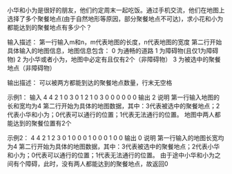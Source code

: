 小华和小为是很好的朋友，他们约定周末一起吃饭。通过手机交流，他们在地图上选择了多个聚餐地点(由于自然地形等原因，部分聚餐地点不可达)，求小花和小为都能达到的聚餐地点有多少个？

输入描述：
第一行输入m和n，m代表地图的长度，n代表地图的宽度
第二行开始具体输入的地图信息，地图信息包含：
0 为通畅的道路
1 为障碍物(且仅1为障碍物)
2 为小华或者小为，地图中必定有且仅有2个（非障碍物）
3 为被选中的聚餐地点（非障碍物）

输出描述：
可以被两方都能到达的聚餐地点数量，行末无空格

示例1：
输入
4 4
2 1 0 3
0 1 2 1
0 3 0 0 
0 0 0 0
输出
2
说明
第一行输入地图的长和宽均为4
第二行开始为具体的地图数据，其中：3代表被选中的聚餐地点；2代表小华和小为；0代表可以通行的位置；1代表无法通行的位置。
地图中两人都能达到的聚餐位置有2个

示例2：
4 4 
2 1 2 3
0 1 0 0
0 1 0 0
0 1 0 0
输出
0
说明
第一行输入的地图长宽均为4
第二行开始为具体的地图数据，其中：3代表被选中的聚餐地点；2代表小华和小为；0代表可以通行的位置；1代表无法通行的位置。
由于途中小华和小为之间有个障碍，此时，没有两人都能达到的聚餐地点，故返回0
